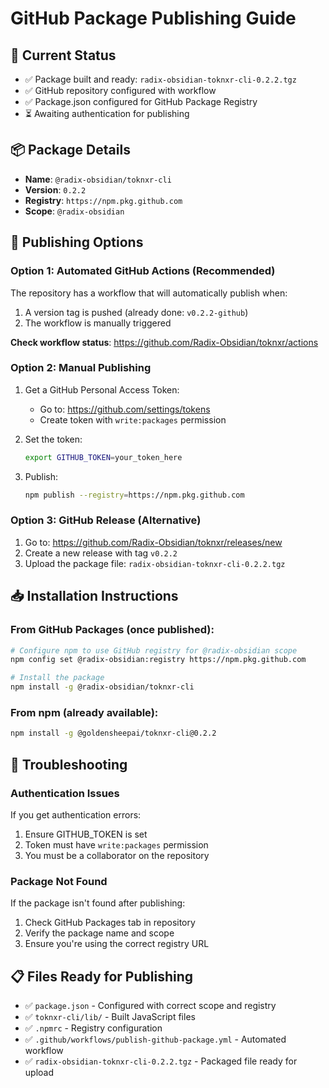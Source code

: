 # GitHub Package Publishing Guide

## 🎯 Current Status
- ✅ Package built and ready: `radix-obsidian-toknxr-cli-0.2.2.tgz`
- ✅ GitHub repository configured with workflow
- ✅ Package.json configured for GitHub Package Registry
- ⏳ Awaiting authentication for publishing

## 📦 Package Details
- **Name**: `@radix-obsidian/toknxr-cli`
- **Version**: `0.2.2`
- **Registry**: `https://npm.pkg.github.com`
- **Scope**: `@radix-obsidian`

## 🚀 Publishing Options

### Option 1: Automated GitHub Actions (Recommended)
The repository has a workflow that will automatically publish when:
1. A version tag is pushed (already done: `v0.2.2-github`)
2. The workflow is manually triggered

**Check workflow status**: https://github.com/Radix-Obsidian/toknxr/actions

### Option 2: Manual Publishing
1. Get a GitHub Personal Access Token:
   - Go to: https://github.com/settings/tokens
   - Create token with `write:packages` permission
   
2. Set the token:
   ```bash
   export GITHUB_TOKEN=your_token_here
   ```

3. Publish:
   ```bash
   npm publish --registry=https://npm.pkg.github.com
   ```

### Option 3: GitHub Release (Alternative)
1. Go to: https://github.com/Radix-Obsidian/toknxr/releases/new
2. Create a new release with tag `v0.2.2`
3. Upload the package file: `radix-obsidian-toknxr-cli-0.2.2.tgz`

## 📥 Installation Instructions

### From GitHub Packages (once published):
```bash
# Configure npm to use GitHub registry for @radix-obsidian scope
npm config set @radix-obsidian:registry https://npm.pkg.github.com

# Install the package
npm install -g @radix-obsidian/toknxr-cli
```

### From npm (already available):
```bash
npm install -g @goldensheepai/toknxr-cli@0.2.2
```

## 🔧 Troubleshooting

### Authentication Issues
If you get authentication errors:
1. Ensure GITHUB_TOKEN is set
2. Token must have `write:packages` permission
3. You must be a collaborator on the repository

### Package Not Found
If the package isn't found after publishing:
1. Check GitHub Packages tab in repository
2. Verify the package name and scope
3. Ensure you're using the correct registry URL

## 📋 Files Ready for Publishing
- ✅ `package.json` - Configured with correct scope and registry
- ✅ `toknxr-cli/lib/` - Built JavaScript files
- ✅ `.npmrc` - Registry configuration
- ✅ `.github/workflows/publish-github-package.yml` - Automated workflow
- ✅ `radix-obsidian-toknxr-cli-0.2.2.tgz` - Packaged file ready for upload